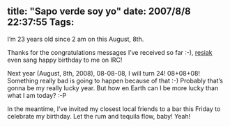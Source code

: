 title: "Sapo verde soy yo"
date: 2007/8/8 22:37:55
Tags: 
---
<p>I’m 23 years old since 2 am on this August, 8th.</p>
<p>
Thanks for the congratulations messages I’ve received so far :-), <a href="http://www.willthompson.co.uk/" target="_blank">resiak</a> even sang happy birthday to me on IRC!

Next year (August, 8th, 2008), 08-08-08, I will turn 24! 08+08+08! Something really bad is going to happen because of that :-) Probably that’s gonna be my really lucky year. But how en Earth can I be more lucky than what I am today? :-P

In the meantime, I’ve invited my closest local friends to a bar this Friday to celebrate my birthday. Let the rum and tequila flow, baby! Yeah! </p>
